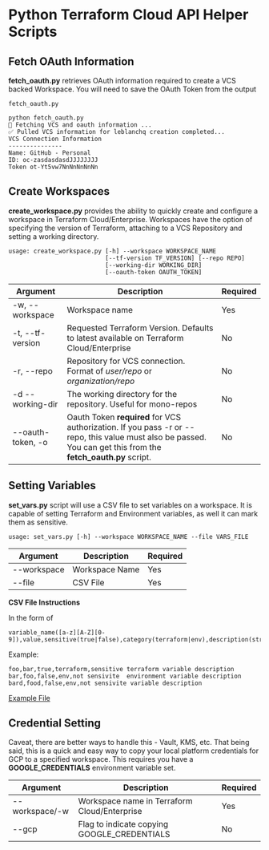 # Python Terraform Cloud API Helper Scripts

## Fetch OAuth Information

**fetch_oauth.py** retrieves OAuth information required to create a VCS backed Workspace. You will need to save the OAuth Token from the output

`fetch_oauth.py`

```
python fetch_oauth.py
🔧 Fetching VCS and oauth information ...
✅ Pulled VCS information for leblanchq creation completed...
VCS Connection Information
---------------
Name: GitHub - Personal
ID: oc-zasdasdasdJJJJJJJJ
Token ot-Yt5vw7NnNnNnNnNn
```

## Create Workspaces

**create_workspace.py** provides the ability to quickly create and configure a workspace in Terraform Cloud/Enterprise. Workspaces have the option of specifying the version of Terraform, attaching to a VCS Repository and setting a working directory.


```
usage: create_workspace.py [-h] --workspace WORKSPACE_NAME
                           [--tf-version TF_VERSION] [--repo REPO]
                           [--working-dir WORKING_DIR]
                           [--oauth-token OAUTH_TOKEN]
```


| Argument | Description | Required |
| --- | --- | --- |
| -w, --workspace | Workspace name | Yes |
| -t, --tf-version | Requested Terraform Version. Defaults to latest available on Terraform Cloud/Enterprise | No |
| -r, --repo | Repository for VCS connection. Format of *user/repo* or *organization/repo* | No |
| -d --working-dir | The working directory for the repository. Useful for mono-repos | No
| --oauth-token, -o | Oauth Token **required** for VCS authorization. If you pass -r or --repo, this value must also be passed. You can get this from the **fetch_oauth.py** script. | No |


## Setting Variables

**set_vars.py** script will use a CSV file to set variables on a workspace. It is capable of setting Terraform and Environment variables, as well it can mark them as sensitive.

```
usage: set_vars.py [-h] --workspace WORKSPACE_NAME --file VARS_FILE
```

| Argument | Description | Required |
| --- | ---| --- |
| --workspace | Workspace Name | Yes |
| --file | CSV File | Yes

**CSV File Instructions**

In the form of
```
variable_name([a-z][A-Z][0-9]),value,sensitive(true|false),category(terraform|env),description(string)
```
Example:
```
foo,bar,true,terraform,sensitive terraform variable description
bar,foo,false,env,not sensivite  environment variable description
bard,food,false,env,not sensivite variable description
```

[Example File](kv_sample.txt)

## Credential Setting

Caveat, there are better ways to handle this - Vault, KMS, etc. That being said, this is a quick and easy way to copy your local platform credentials for GCP to a specified workspace. This requires you have a **GOOGLE_CREDENTIALS** environment variable set.

| Argument | Description | Required |
| --- | --- | --- |
| --workspace/-w | Workspace name in Terraform Cloud/Enterprise | Yes |
| --gcp | Flag to indicate copying GOOGLE_CREDENTIALS | No |